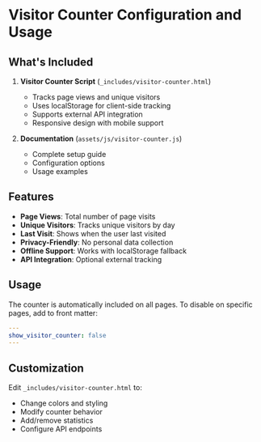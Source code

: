 # Visitor Counter Configuration and Usage

## What's Included

1. **Visitor Counter Script** (`_includes/visitor-counter.html`)
   - Tracks page views and unique visitors
   - Uses localStorage for client-side tracking
   - Supports external API integration
   - Responsive design with mobile support

2. **Documentation** (`assets/js/visitor-counter.js`)
   - Complete setup guide
   - Configuration options
   - Usage examples

## Features

- **Page Views**: Total number of page visits
- **Unique Visitors**: Tracks unique visitors by day
- **Last Visit**: Shows when the user last visited
- **Privacy-Friendly**: No personal data collection
- **Offline Support**: Works with localStorage fallback
- **API Integration**: Optional external tracking

## Usage

The counter is automatically included on all pages. To disable on specific pages, add to front matter:

```yaml
---
show_visitor_counter: false
---
```

## Customization

Edit `_includes/visitor-counter.html` to:
- Change colors and styling
- Modify counter behavior
- Add/remove statistics
- Configure API endpoints